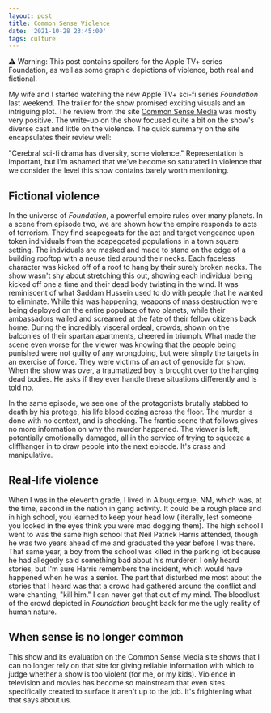 ```yaml
---
layout: post
title: Common Sense Violence
date: '2021-10-28 23:45:00'
tags: culture
---
```



<aside>
⚠️ Warning: This post contains spoilers for the Apple TV+ series Foundation, as well as some graphic depictions of violence, both real and fictional.
</aside>

My wife and I started watching the new Apple TV+ sci-fi series _Foundation_ last weekend. The trailer for the show promised exciting visuals and an intriguing plot. The review from the site [Common Sense Media](https://www.commonsensemedia.org/tv-reviews/foundation) was mostly very positive. The write-up on the show focused quite a bit on the show's diverse cast and little on the violence. The quick summary on the site encapsulates their review well:

"Cerebral sci-fi drama has diversity, some violence." Representation is important, but I'm ashamed that we've become so saturated in violence that we consider the level this show contains barely worth mentioning.

## Fictional violence

In the universe of _Foundation_, a powerful empire rules over many planets. In a scene from episode two, we are shown how the empire responds to acts of terrorism. They find scapegoats for the act and target vengeance upon token individuals from the scapegoated populations in a town square setting. The indviduals are masked and made to stand on the edge of a building rooftop with a neuse tied around their necks. Each faceless character was kicked off of a roof to hang by their surely broken necks. The show wasn't shy about stretching this out, showing each individual being kicked off one a time and their dead body twisting in the wind. It was reminiscent of what Saddam Hussein used to do with people that he wanted to eliminate. While this was happening, weapons of mass destruction were being deployed on the entire populace of two planets, while their ambassadors wailed and screamed at the fate of their fellow citizens back home. During the incredibly visceral ordeal, crowds, shown on the balconies of their spartan apartments, cheered in triumph. What made the scene even worse for the viewer was knowing that the people being punished were not guilty of any wrongdoing, but were simply the targets in an exercise of force. They were victims of an act of genocide for show. When the show was over, a traumatized boy is brought over to the hanging dead bodies. He asks if they ever handle these situations differently and is told no.

In the same episode, we see one of the protagonists brutally stabbed to death by his protege, his life blood oozing across the floor. The murder is done with no context, and is shocking. The frantic scene that follows gives no more information on why the murder happened. The viewer is left, potentially emotionally damaged, all in the service of trying to squeeze a cliffhanger in to draw people into the next episode. It's crass and manipulative.

## Real-life violence

When I was in the eleventh grade, I lived in Albuquerque, NM, which was, at the time, second in the nation in gang activity. It could be a rough place and in high school, you learned to keep your head low (literally, lest someone you looked in the eyes think you were mad dogging them). The high school I went to was the same high school that Neil Patrick Harris attended, though he was two years ahead of me and graduated the year before I was there. That same year, a boy from the school was killed in the parking lot because he had allegedly said something bad about his murderer. I only heard stories, but I'm sure Harris remembers the incident, which would have happened when he was a senior. The part that disturbed me most about the stories that I heard was that a crowd had gathered around the conflict and were chanting, "kill him." I can never get that out of my mind. The bloodlust of the crowd depicted in _Foundation_ brought back for me the ugly reality of human nature.

## When sense is no longer common

This show and its evaluation on the Common Sense Media site shows that I can no longer rely on that site for giving reliable information with which to judge whether a show is too violent (for me, or my kids). Violence in television and movies has become so mainstream that even sites specifically created to surface it aren't up to the job. It's frightening what that says about us.

